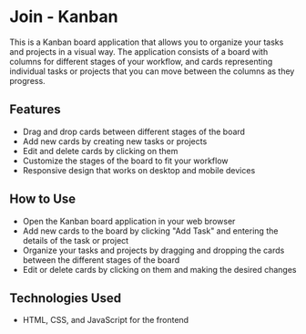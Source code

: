 # Join - Kanban
This is a Kanban board application that allows you to organize your tasks and projects in a visual way. 
The application consists of a board with columns for different stages of your workflow, 
and cards representing individual tasks or projects that you can move between the columns as they progress.

## Features 

* Drag and drop cards between different stages of the board
* Add new cards by creating new tasks or projects
* Edit and delete cards by clicking on them
* Customize the stages of the board to fit your workflow
* Responsive design that works on desktop and mobile devices

## How to Use

* Open the Kanban board application in your web browser
* Add new cards to the board by clicking "Add Task" and entering the details of the task or project
* Organize your tasks and projects by dragging and dropping the cards between the different stages of the board
* Edit or delete cards by clicking on them and making the desired changes

## Technologies Used

* HTML, CSS, and JavaScript for the frontend
